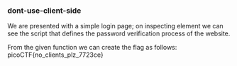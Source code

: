### dont-use-client-side

We are presented with a simple login page; on inspecting element we can see the script that defines the password verification process of the website. 



From the given function we can create the flag as follows: picoCTF{no_clients_plz_7723ce}